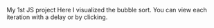My 1st JS project
Here I visualized the bubble sort. You can view each iteration with a delay or by clicking.
